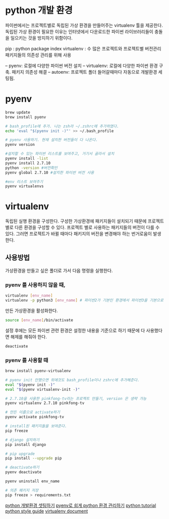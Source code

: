 # python 개발 환경
파이썬에서는 프로젝트별로 독립된 가상 환경을 만들어주는 virtualenv 툴을 제공한다.
독립된 가상 환경이 필요한 이유는 인터넷에서 다운로드한 파이썬 라이브러리들이 충돌을 일으키는 것을 방지하기 위함이다.

pip : python package index
virtualenv : 수 많은 프로젝트와 프로젝트별 버전관리 패키지들의 의존성 관리를 위해 사용

– pyenv: 로컬에 다양한 파이썬 버전 설치
– virtualenv: 로컬에 다양한 파이썬 환경 구축. 패키지 의존성 해결
– autoenv: 프로젝트 폴더 들어갈때마다 자동으로 개발환경 세팅됨.

# pyenv
```sh
brew update
brew install pyenv

# bash_profile에 추가. 나는 zsh라 ~/.zshrc에 추가하였다.
echo 'eval "$(pyenv init -)"' >> ~/.bash_profile  

# pyenv 사용하기. 현재 설치한 버전들이 다 나온다.
pyenv version

#설치할 수 있는 파이썬 리스트를 보여주고, 거기서 골라서 설치
pyenv install -list
pyenv install 2.7.10
python -version #버전확인
pyenv global 2.7.10 #설치한 파이썬 버전 사용

#env 리스트 보여주기
pyenv virtualenvs
```


# virtualenv
독립된 실행 환경을 구성한다.
구성한 가상환경에 패키지들이 설치되기 때문에 프로젝트 별로 다른 환경을 구성할 수 있다.
프로젝트 별로 사용하는 패키지들의 버전이 다를 수 있다. 그러면 프로젝트가 바뀔 때마다 패키지의 버전을 변경해야 하는 번거로움이 발생한다.

## 사용방법
가상환경을 만들고 싶은 폴더로 가서 다음 명령을 실행한다.

### pyenv 를 사용하지 않을 때,
```sh
virtualenv [env_name]
virtualenv -p python3 [env_name] # 파이썬2가 기본인 환경에서 파이썬3을 기본으로 하는 환경을 만들고 싶은 경우
```
만든 가상환경을 활성화한다.
```sh
source [env_name]/bin/activate
```
설정 후에는 모든 파이썬 관련 환경은 설정한 내용을 기준으로 하기 때문에
다 사용했다면 해제를 해줘야 한다.
```sh
deactivate
```

### pyenv 를 사용할 때
```sh
brew install pyenv-virtualenv

# pyenv init 안했으면 위에것도 bash_profile이나 zshrc에 추가해준다.
eval "$(pyenv init -)"
eval "$(pyenv virtualenv-init -)"

# 2.7.10을 사용한 pinkfong-tv라는 프로젝트 만들기, version 은 생략 가능
pyenv virtualenv 2.7.10 pinkfong-tv

# 만든 이름으로 activate하기
pyenv activate pinkfong-tv

# install된 패키지들을 보여준다.
pip freeze

# django 설치하기
pip install django

# pip upgrade
pip install --upgrade pip

# deactivate하기
pyenv deactivate

pyenv uninstall env_name

# 의존 패키지 저장
pip freeze > requirements.txt
```


[python 개발환경 셋팅하기](https://milooy.wordpress.com/2015/07/31/python-set-environments/)
[pyenv로 쉽게 python 환경 관리하기](https://cookieshake.github.io/posts/pyenv로-쉽게-python-환경-관리하기)
[python tutorial](https://www.learnpython.org/)
[python style guide](https://www.python.org/dev/peps/pep-0008/)
[virtualenv document](https://virtualenv.pypa.io/en/stable/)
